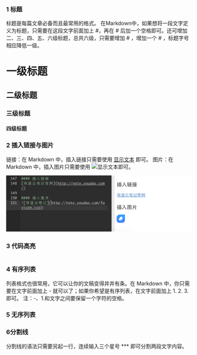 ### 1 标题
标题是每篇文章必备而且最常用的格式。
在Markdown中，如果想将一段文字定义为标题，只需要在这段文字前面加上 #，再在 # 后加一个空格即可。还可增加二、三、四、五、六级标题，总共六级，只需要增加 # ，增加一个 # ，标题字号相应降低一级。
# 一级标题
## 二级标题
### 三级标题
#### 四级标题

### 2 插入链接与图片
链接：在 Markdown 中，插入链接只需要使用 [显示文本](链接地址) 即可。
图片：在 Markdown 中，插入图片只需要使用 ![显示文本](图片链接地址)即可。

![插入图片的方式](2-4链接与图片.png)

### 3 代码高亮
```

```

### 4 有序列表
列表格式也很常用，它可以让你的文稿变得井井有条。在 Markdown 中，你只需要在文字前面加上 - 就可以了；如果你希望是有序列表，在文字前面加上 1. 2. 3. 即可。
注：-、1.和文字之间要保留一个字符的空格。

### 5 无序列表


### 6分割线

分割线的语法只需要另起一行，连续输入三个星号 *** 即可分割两段文字内容。

